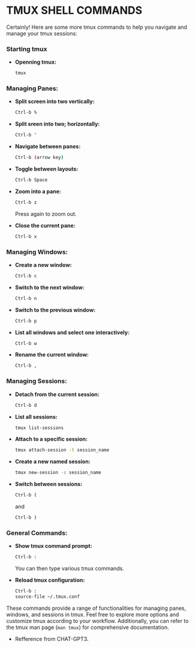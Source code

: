 # TMUX SHELL COMMANDS

Certainly! Here are some more tmux commands to help you navigate and manage your tmux sessions:

### Starting tmux

- **Openning tmux:**
  ```bash
  tmux
  ```
### Managing Panes:

- **Split screen into two vertically:**
  ```bash
  Ctrl-b %
  ```

- **Split sreen into two; horizontally:**
  ```bash
  Ctrl-b "
  ```

- **Navigate between panes:**
  ```bash
  Ctrl-b (arrow key)
  ```

- **Toggle between layouts:**
  ```bash
  Ctrl-b Space
  ```

- **Zoom into a pane:**
  ```bash
  Ctrl-b z
  ```
  Press again to zoom out.

- **Close the current pane:**
  ```bash
  Ctrl-b x
  ```

### Managing Windows:

- **Create a new window:**
  ```bash
  Ctrl-b c
  ```

- **Switch to the next window:**
  ```bash
  Ctrl-b n
  ```

- **Switch to the previous window:**
  ```bash
  Ctrl-b p
  ```

- **List all windows and select one interactively:**
  ```bash
  Ctrl-b w
  ```

- **Rename the current window:**
  ```bash
  Ctrl-b ,
  ```

### Managing Sessions:

- **Detach from the current session:**
  ```bash
  Ctrl-b d
  ```

- **List all sessions:**
  ```bash
  tmux list-sessions
  ```

- **Attach to a specific session:**
  ```bash
  tmux attach-session -t session_name
  ```

- **Create a new named session:**
  ```bash
  tmux new-session -s session_name
  ```

- **Switch between sessions:**
  ```bash
  Ctrl-b (
  ```
  and
  ```bash
  Ctrl-b )
  ```

### General Commands:

- **Show tmux command prompt:**
  ```bash
  Ctrl-b :
  ```
  You can then type various tmux commands.

- **Reload tmux configuration:**
  ```bash
  Ctrl-b :
  source-file ~/.tmux.conf
  ```

These commands provide a range of functionalities for managing panes, windows, and sessions in tmux. Feel free to explore more options and customize tmux according to your workflow. Additionally, you can refer to the tmux man page (`man tmux`) for comprehensive documentation.

- Refference from CHAT-GPT3.
